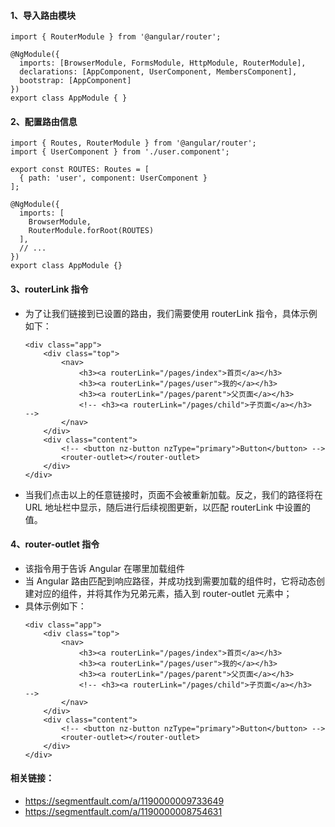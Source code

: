 #### 1、导入路由模块
```
import { RouterModule } from '@angular/router';

@NgModule({
  imports: [BrowserModule, FormsModule, HttpModule, RouterModule],
  declarations: [AppComponent, UserComponent, MembersComponent],
  bootstrap: [AppComponent]
})
export class AppModule { }
```
#### 2、配置路由信息

```
import { Routes, RouterModule } from '@angular/router';
import { UserComponent } from './user.component';

export const ROUTES: Routes = [
  { path: 'user', component: UserComponent }
];

@NgModule({
  imports: [
    BrowserModule,
    RouterModule.forRoot(ROUTES)
  ],
  // ...
})
export class AppModule {}
```
#### 3、routerLink 指令
- 为了让我们链接到已设置的路由，我们需要使用 routerLink 指令，具体示例如下：
    ```
    <div class="app">	
    	<div class="top">
    		<nav>
    			<h3><a routerLink="/pages/index">首页</a></h3>
    			<h3><a routerLink="/pages/user">我的</a></h3>  
    			<h3><a routerLink="/pages/parent">父页面</a></h3>  
    			<!-- <h3><a routerLink="/pages/child">子页面</a></h3>   -->
    		</nav>
    	</div>
    	<div class="content">
    		<!-- <button nz-button nzType="primary">Button</button> -->
    		<router-outlet></router-outlet>
    	</div>
    </div>
    ```
- 当我们点击以上的任意链接时，页面不会被重新加载。反之，我们的路径将在 URL 地址栏中显示，随后进行后续视图更新，以匹配 routerLink 中设置的值。

#### 4、router-outlet 指令
- 该指令用于告诉 Angular 在哪里加载组件
- 当 Angular 路由匹配到响应路径，并成功找到需要加载的组件时，它将动态创建对应的组件，并将其作为兄弟元素，插入到 router-outlet 元素中；
- 具体示例如下：
    ```
    <div class="app">	
    	<div class="top">
    		<nav>
    			<h3><a routerLink="/pages/index">首页</a></h3>
    			<h3><a routerLink="/pages/user">我的</a></h3>  
    			<h3><a routerLink="/pages/parent">父页面</a></h3>  
    			<!-- <h3><a routerLink="/pages/child">子页面</a></h3>   -->
    		</nav>
    	</div>
    	<div class="content">
    		<!-- <button nz-button nzType="primary">Button</button> -->
    		<router-outlet></router-outlet>
    	</div>
    </div>
    ```
#### 相关链接：
- https://segmentfault.com/a/1190000009733649
- https://segmentfault.com/a/1190000008754631